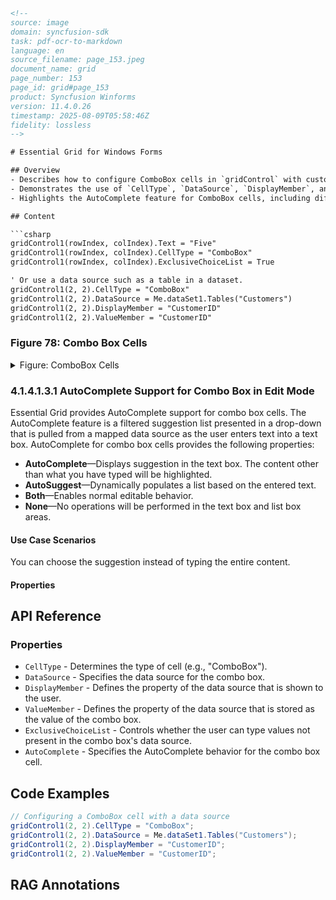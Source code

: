 ```html
<!-- 
source: image
domain: syncfusion-sdk
task: pdf-ocr-to-markdown
language: en
source_filename: page_153.jpeg
document_name: grid
page_number: 153
page_id: grid#page_153
product: Syncfusion Winforms
version: 11.4.0.26
timestamp: 2025-08-09T05:58:46Z
fidelity: lossless
-->

# Essential Grid for Windows Forms

## Overview
- Describes how to configure ComboBox cells in `gridControl` with custom data sources and AutoComplete support.
- Demonstrates the use of `CellType`, `DataSource`, `DisplayMember`, and `ValueMember` properties.
- Highlights the AutoComplete feature for ComboBox cells, including different modes such as `AutoComplete`, `AutoSuggest`, and `Both`.

## Content

```csharp
gridControl1(rowIndex, colIndex).Text = "Five"
gridControl1(rowIndex, colIndex).CellType = "ComboBox"
gridControl1(rowIndex, colIndex).ExclusiveChoiceList = True

' Or use a data source such as a table in a dataset.
gridControl1(2, 2).CellType = "ComboBox"
gridControl1(2, 2).DataSource = Me.dataSet1.Tables("Customers")
gridControl1(2, 2).DisplayMember = "CustomerID"
gridControl1(2, 2).ValueMember = "CustomerID"
```

### Figure 78: Combo Box Cells

<details>
<summary>Figure: ComboBox Cells</summary>

```markdown
| ComboBox Cells - both editable (with autocomplete) and dropdown only |
|-------------|-------------|-------------|-------------|-------------|
| Five        |             | Three       |             |             |
|             |             | One         |             |             |
|             |             | Two         |             |             |
|             |             | **Three**   |             |             |
|             |             | Four        |             |             |
|             |             | Five        |             |             |
|             |             | Six         |             |             |
```
</details>

### 4.1.4.1.3.1 AutoComplete Support for Combo Box in Edit Mode

Essential Grid provides AutoComplete support for combo box cells. The AutoComplete feature is a filtered suggestion list presented in a drop-down that is pulled from a mapped data source as the user enters text into a text box. AutoComplete for combo box cells provides the following properties:

- **AutoComplete**—Displays suggestion in the text box. The content other than what you have typed will be highlighted.
- **AutoSuggest**—Dynamically populates a list based on the entered text.
- **Both**—Enables normal editable behavior.
- **None**—No operations will be performed in the text box and list box areas.

#### Use Case Scenarios

You can choose the suggestion instead of typing the entire content.

#### Properties

## API Reference

### Properties
- `CellType` - Determines the type of cell (e.g., "ComboBox").
- `DataSource` - Specifies the data source for the combo box.
- `DisplayMember` - Defines the property of the data source that is shown to the user.
- `ValueMember` - Defines the property of the data source that is stored as the value of the combo box.
- `ExclusiveChoiceList` - Controls whether the user can type values not present in the combo box's data source.
- `AutoComplete` - Specifies the AutoComplete behavior for the combo box cell.

## Code Examples
```csharp
// Configuring a ComboBox cell with a data source
gridControl1(2, 2).CellType = "ComboBox";
gridControl1(2, 2).DataSource = Me.dataSet1.Tables("Customers");
gridControl1(2, 2).DisplayMember = "CustomerID";
gridControl1(2, 2).ValueMember = "CustomerID";
```

## RAG Annotations
<!-- tags: [Essential Grid, Windows Forms, ComboBox, AutoComplete, AutoSuggest, Data Source, DisplayMember, ValueMember] keywords: [gridControl, CellType, DataSource, DisplayMember, ValueMember, ExclusiveChoiceList, AutoComplete] -->
```